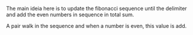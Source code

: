 The main ideia here is to update the fibonacci sequence until the delimiter and add the even numbers in sequence in total sum.

A pair walk in the sequence and when a number is even, this value is add.
